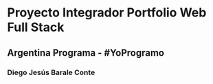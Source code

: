 # Proyecto Integrador Portfolio Web Full Stack
## Argentina Programa - #YoProgramo

### Diego Jesús Barale Conte